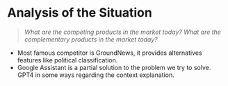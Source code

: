 # Analysis of the Situation

> *What are the competing products in the market today?*
> *What are the complementary products in the market today?*

- Most famous competitor is GroundNews, it provides alternatives features like political classification.
- Google Assistant is a partial solution to the problem we try to solve. GPT4 in some ways regarding the context explanation.
